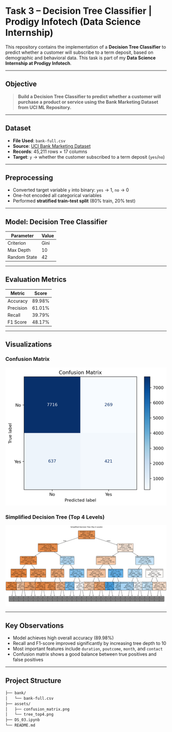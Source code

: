 # Task 3 – Decision Tree Classifier | Prodigy Infotech (Data Science Internship)

This repository contains the implementation of a **Decision Tree Classifier** to predict whether a customer will subscribe to a term deposit, based on demographic and behavioral data. This task is part of my **Data Science Internship at Prodigy Infotech**.

---

## Objective

> **Build a Decision Tree Classifier to predict whether a customer will purchase a product or service using the Bank Marketing Dataset from UCI ML Repository.**

---

## Dataset

- **File Used**: `bank-full.csv`
- **Source**: [UCI Bank Marketing Dataset](https://archive.ics.uci.edu/ml/datasets/Bank+Marketing)
- **Records**: 45,211 rows × 17 columns
- **Target**: `y` → whether the customer subscribed to a term deposit (`yes`/`no`)

---

## Preprocessing

- Converted target variable `y` into binary: `yes` → 1, `no` → 0
- One-hot encoded all categorical variables
- Performed **stratified train-test split** (80% train, 20% test)

---

## Model: Decision Tree Classifier

| Parameter     | Value     |
|---------------|-----------|
| Criterion     | Gini      |
| Max Depth     | 10        |
| Random State  | 42        |

---

## Evaluation Metrics

| Metric     | Score    |
|------------|----------|
| Accuracy   | 89.98%   |
| Precision  | 61.01%   |
| Recall     | 39.79%   |
| F1 Score   | 48.17%   |


---

## Visualizations

### Confusion Matrix  
![Confusion Matrix](assets/confusion_matrix.png)

### Simplified Decision Tree (Top 4 Levels)  
![Decision Tree](assets/tree_top4.png)

---

## Key Observations

- Model achieves high overall accuracy (89.98%)
- Recall and F1-score improved significantly by increasing tree depth to 10
- Most important features include `duration`, `poutcome`, `month`, and `contact`
- Confusion matrix shows a good balance between true positives and false positives

---

## Project Structure

```bash
├── bank/
│   └── bank-full.csv
├── assets/
│   ├── confusion_matrix.png
│   └── tree_top4.png
├── DS_03.ipynb
└── README.md
